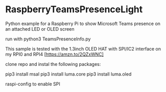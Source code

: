 # RaspberryTeamsPresenceLight
Python example for a Raspberry Pi to show Microsoft Teams presence on an attached LED or OLED screen

run with python3 TeamsPresenceInfo.py

This sample is tested with the 1.3inch OLED HAT with SPI/IC2 interface on my RPI0 and RPI4 [https://amzn.to/2QZxWNC]

clone repo and instal the following packages:

pip3 install msal
pip3 install luma.core
pip3 install luma.oled

raspi-config to enable SPI





